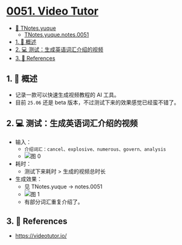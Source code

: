# [0051. Video Tutor](https://github.com/Tdahuyou/TNotes.notes/tree/main/notes/0051.%20Video%20Tutor)

<!-- region:toc -->

- [📂 TNotes.yuque](https://www.yuque.com/tdahuyou/tnotes.yuque/)
  - [TNotes.yuque.notes.0051](https://www.yuque.com/tdahuyou/tnotes.yuque/notes.0051)
- [1. 📝 概述](#1--概述)
- [2. 💻 测试：生成英语词汇介绍的视频](#2--测试生成英语词汇介绍的视频)
- [3. 🔗 References](#3--references)

<!-- endregion:toc -->

## 1. 📝 概述

- 记录一款可以快速生成视频教程的 AI 工具。
- 目前 `25.06` 还是 beta 版本，不过测试下来的效果感觉已经蛮不错了。

## 2. 💻 测试：生成英语词汇介绍的视频

- 输入：
  - `介绍词汇：cancel、explosive、numerous、govern、analysis`
  - ![图 0](https://cdn.jsdelivr.net/gh/tnotesjs/imgs@main/2025-07-07-22-51-15.png)
- 耗时：
  - 测试下来耗时 > 生成的视频总时长
- 生成效果：
  - 见 TNotes.yuque -> notes.0051
  - ![图 1](https://cdn.jsdelivr.net/gh/tnotesjs/imgs@main/2025-07-07-22-57-01.png)
  - 有部分词汇重复介绍了。

## 3. 🔗 References

- https://videotutor.io/
